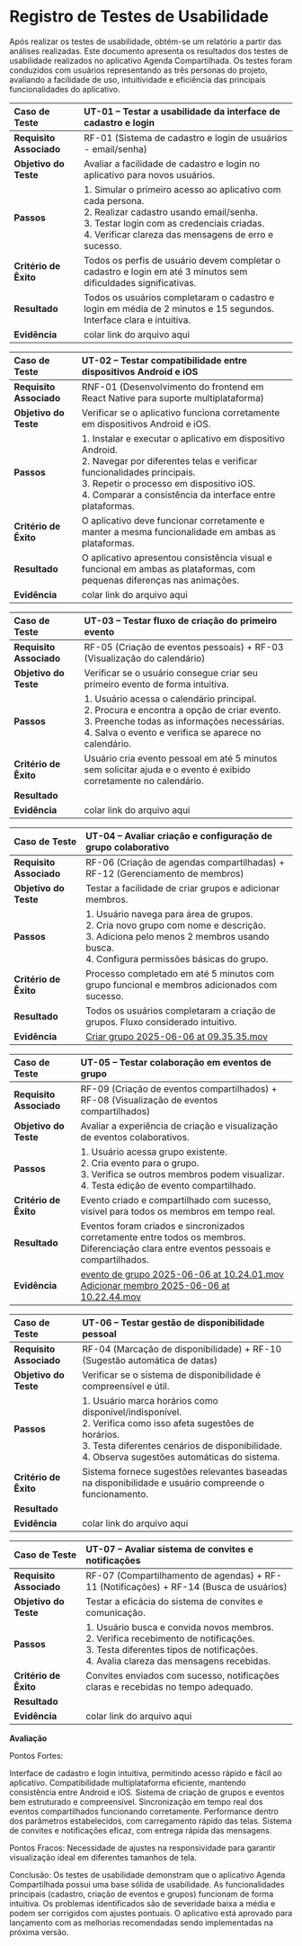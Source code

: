 # Registro de Testes de Usabilidade

Após realizar os testes de usabilidade, obtém-se um relatório a partir das análises realizadas. Este documento apresenta os resultados dos testes de usabilidade realizados no aplicativo Agenda Compartilhada. Os testes foram conduzidos com usuários representando as três personas do projeto, avaliando a facilidade de uso, intuitividade e eficiência das principais funcionalidades do aplicativo.

| Caso de Teste |UT-01 – Testar a usabilidade da interface de cadastro e login |
| :---- | :---- |
| **Requisito Associado** | RF-01 (Sistema de cadastro e login de usuários - email/senha) |
| **Objetivo do Teste** |Avaliar a facilidade de cadastro e login no aplicativo para novos usuários. |
| **Passos** | 1. Simular o primeiro acesso ao aplicativo com cada persona. <br> 2. Realizar cadastro usando email/senha. <br> 3. Testar login com as credenciais criadas. <br> 4. Verificar clareza das mensagens de erro e sucesso.|
| **Critério de Êxito** | Todos os perfis de usuário devem completar o cadastro e login em até 3 minutos sem dificuldades significativas.|
| **Resultado** | Todos os usuários completaram o cadastro e login em média de 2 minutos e 15 segundos. Interface clara e intuitiva. |
| **Evidência** | colar link do arquivo aqui |


| Caso de Teste |UT-02 – Testar compatibilidade entre dispositivos Android e iOS |
| :---- | :---- |
| **Requisito Associado** | RNF-01 (Desenvolvimento do frontend em React Native para suporte multiplataforma) |
| **Objetivo do Teste** |Verificar se o aplicativo funciona corretamente em dispositivos Android e iOS. |
| **Passos** | 1. Instalar e executar o aplicativo em dispositivo Android. <br> 2. Navegar por diferentes telas e verificar funcionalidades principais. <br> 3. Repetir o processo em dispositivo iOS. <br> 4. Comparar a consistência da interface entre plataformas.|
| **Critério de Êxito** |O aplicativo deve funcionar corretamente e manter a mesma funcionalidade em ambas as plataformas.|
| **Resultado** | O aplicativo apresentou consistência visual e funcional em ambas as plataformas, com pequenas diferenças nas animações. |
| **Evidência** | colar link do arquivo aqui |


| Caso de Teste |UT-03 – Testar fluxo de criação do primeiro evento |
| :---- | :---- |
| **Requisito Associado** |RF-05 (Criação de eventos pessoais) + RF-03 (Visualização do calendário) |
| **Objetivo do Teste** |Verificar se o usuário consegue criar seu primeiro evento de forma intuitiva. |
| **Passos** |1. Usuário acessa o calendário principal. <br> 2. Procura e encontra a opção de criar evento. <br> 3. Preenche todas as informações necessárias. <br> 4. Salva o evento e verifica se aparece no calendário. |
| **Critério de Êxito** |Usuário cria evento pessoal em até 5 minutos sem solicitar ajuda e o evento é exibido corretamente no calendário.|
| **Resultado** | |
| **Evidência** | colar link do arquivo aqui |

| Caso de Teste |UT-04 – Avaliar criação e configuração de grupo colaborativo  |
| :---- | :---- |
| **Requisito Associado** |RF-06 (Criação de agendas compartilhadas) + RF-12 (Gerenciamento de membros) |
| **Objetivo do Teste** |Testar a facilidade de criar grupos e adicionar membros. |
| **Passos** |1. Usuário navega para área de grupos. <br> 2. Cria novo grupo com nome e descrição. <br> 3. Adiciona pelo menos 2 membros usando busca. <br> 4. Configura permissões básicas do grupo. |
| **Critério de Êxito** |Processo completado em até 5 minutos com grupo funcional e membros adicionados com sucesso.|
| **Resultado** |Todos os usuários completaram a criação de grupos. Fluxo considerado intuitivo. |
| **Evidência** | [Criar grupo 2025-06-06 at 09.35.35.mov](img/v%C3%ADdeo/Criar%20grupo%202025-06-06%20at%2009.35.35.mov) |

| Caso de Teste | UT-05 – Testar colaboração em eventos de grupo                                                                                                                         |
| :---- |:-----------------------------------------------------------------------------------------------------------------------------------------------------------------------|
| **Requisito Associado** | RF-09 (Criação de eventos compartilhados) + RF-08 (Visualização de eventos compartilhados)                                                                             |
| **Objetivo do Teste** | Avaliar a experiência de criação e visualização de eventos colaborativos.                                                                                              |
| **Passos** | 1. Usuário acessa grupo existente. <br> 2. Cria evento para o grupo. <br> 3. Verifica se outros membros podem visualizar. <br> 4. Testa edição de evento compartilhado.|
| **Critério de Êxito** | Evento criado e compartilhado com sucesso, visível para todos os membros em tempo real.                                                                                |
| **Resultado** | Eventos foram criados e sincronizados corretamente entre todos os membros. Diferenciação clara entre eventos pessoais e compartilhados.                                |
| **Evidência** | [evento de grupo 2025-06-06 at 10.24.01.mov](img/v%C3%ADdeo/evento%20de%20grupo%202025-06-06%20at%2010.24.01.mov)    [Adicionar membro 2025-06-06 at 10.22.44.mov](img/v%C3%ADdeo/Adicionar%20membro%202025-06-06%20at%2010.22.44.mov)                                                  |

| Caso de Teste |UT-06 – Testar gestão de disponibilidade pessoal |
| :---- | :---- |
| **Requisito Associado** |RF-04 (Marcação de disponibilidade) + RF-10 (Sugestão automática de datas) |
| **Objetivo do Teste** |Verificar se o sistema de disponibilidade é compreensível e útil. |
| **Passos** | 1. Usuário marca horários como disponível/indisponível. <br> 2. Verifica como isso afeta sugestões de horários. <br> 3. Testa diferentes cenários de disponibilidade. <br> 4. Observa sugestões automáticas do sistema.|
| **Critério de Êxito** |Sistema fornece sugestões relevantes baseadas na disponibilidade e usuário compreende o funcionamento.|
| **Resultado** | |
| **Evidência** | colar link do arquivo aqui |

| Caso de Teste |UT-07 – Avaliar sistema de convites e notificações |
| :---- | :---- |
| **Requisito Associado** |RF-07 (Compartilhamento de agendas) + RF-11 (Notificações) + RF-14 (Busca de usuários) |
| **Objetivo do Teste** |Testar a eficácia do sistema de convites e comunicação. |
| **Passos** |1. Usuário busca e convida novos membros. <br> 2. Verifica recebimento de notificações. <br> 3. Testa diferentes tipos de notificações. <br> 4. Avalia clareza das mensagens recebidas. |
| **Critério de Êxito** |Convites enviados com sucesso, notificações claras e recebidas no tempo adequado.|
| **Resultado** | |
| **Evidência** | colar link do arquivo aqui |


**Avaliação**

Pontos Fortes:

Interface de cadastro e login intuitiva, permitindo acesso rápido e fácil ao aplicativo.
Compatibilidade multiplataforma eficiente, mantendo consistência entre Android e iOS.
Sistema de criação de grupos e eventos bem estruturado e compreensível.
Sincronização em tempo real dos eventos compartilhados funcionando corretamente.
Performance dentro dos parâmetros estabelecidos, com carregamento rápido das telas.
Sistema de convites e notificações eficaz, com entrega rápida das mensagens.

Pontos Fracos:
Necessidade de ajustes na responsividade para garantir visualização ideal em diferentes tamanhos de tela.


Conclusão:
Os testes de usabilidade demonstram que o aplicativo Agenda Compartilhada possui uma base sólida de usabilidade. As funcionalidades principais (cadastro, criação de eventos e grupos) funcionam de forma intuitiva. Os problemas identificados são de severidade baixa a média e podem ser corrigidos com ajustes pontuais. O aplicativo está aprovado para lançamento com as melhorias recomendadas sendo implementadas na próxima versão.
